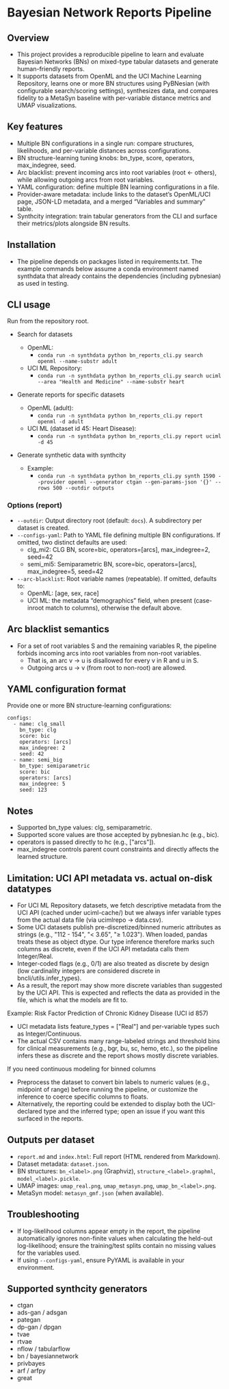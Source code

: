 # Bayesian Network Reports Pipeline

## Overview
- This project provides a reproducible pipeline to learn and evaluate Bayesian Networks (BNs) on mixed-type tabular datasets and generate human-friendly reports.
- It supports datasets from OpenML and the UCI Machine Learning Repository, learns one or more BN structures using PyBNesian (with configurable search/scoring settings), synthesizes data, and compares fidelity to a MetaSyn baseline with per-variable distance metrics and UMAP visualizations.

## Key features
- Multiple BN configurations in a single run: compare structures, likelihoods, and per-variable distances across configurations.
- BN structure-learning tuning knobs: bn_type, score, operators, max_indegree, seed.
- Arc blacklist: prevent incoming arcs into root variables (root <- others), while allowing outgoing arcs from root variables.
- YAML configuration: define multiple BN learning configurations in a file.
- Provider-aware metadata: include links to the dataset’s OpenML/UCI page, JSON-LD metadata, and a merged “Variables and summary” table.
- Synthcity integration: train tabular generators from the CLI and surface their metrics/plots alongside BN results.

## Installation
- The pipeline depends on packages listed in requirements.txt. The example commands below assume a conda environment named synthdata that already contains the dependencies (including pybnesian) as used in testing.

## CLI usage
Run from the repository root.

- Search for datasets
  - OpenML:
    - `conda run -n synthdata python bn_reports_cli.py search openml --name-substr adult`
  - UCI ML Repository:
    - `conda run -n synthdata python bn_reports_cli.py search uciml --area "Health and Medicine" --name-substr heart`

- Generate reports for specific datasets
  - OpenML (adult):
    - `conda run -n synthdata python bn_reports_cli.py report openml -d adult`
  - UCI ML (dataset id 45: Heart Disease):
    - `conda run -n synthdata python bn_reports_cli.py report uciml -d 45`
- Generate synthetic data with synthcity
  - Example:
    - `conda run -n synthdata python bn_reports_cli.py synth 1590 --provider openml --generator ctgan --gen-params-json '{}' --rows 500 --outdir outputs`

### Options (report)
- `--outdir`: Output directory root (default: `docs`). A subdirectory per dataset is created.
- `--configs-yaml`: Path to YAML file defining multiple BN configurations. If omitted, two distinct defaults are used:
  - clg_mi2: CLG BN, score=bic, operators=[arcs], max_indegree=2, seed=42
  - semi_mi5: Semiparametric BN, score=bic, operators=[arcs], max_indegree=5, seed=42
- `--arc-blacklist`: Root variable names (repeatable). If omitted, defaults to:
  - OpenML: [age, sex, race]
  - UCI ML: the metadata “demographics” field, when present (case-inroot match to columns), otherwise the default above.

## Arc blacklist semantics
- For a set of root variables S and the remaining variables R, the pipeline forbids incoming arcs into root variables from non-root variables.
  - That is, an arc v -> u is disallowed for every v in R and u in S.
  - Outgoing arcs u -> v (from root to non-root) are allowed.

## YAML configuration format
Provide one or more BN structure-learning configurations:

```
configs:
  - name: clg_small
    bn_type: clg
    score: bic
    operators: [arcs]
    max_indegree: 2
    seed: 42
  - name: semi_big
    bn_type: semiparametric
    score: bic
    operators: [arcs]
    max_indegree: 5
    seed: 123
```

## Notes
- Supported bn_type values: clg, semiparametric.
- Supported score values are those accepted by pybnesian.hc (e.g., bic).
- operators is passed directly to hc (e.g., ["arcs"]).
- max_indegree controls parent count constraints and directly affects the learned structure.

## Limitation: UCI API metadata vs. actual on-disk datatypes
- For UCI ML Repository datasets, we fetch descriptive metadata from the UCI API (cached under uciml-cache/) but we always infer variable types from the actual data file (via ucimlrepo -> data.csv).
- Some UCI datasets publish pre-discretized/binned numeric attributes as strings (e.g., "112 - 154", "< 3.65", "≥ 1.023"). When loaded, pandas treats these as object dtype. Our type inference therefore marks such columns as discrete, even if the UCI API metadata calls them Integer/Real.
- Integer-coded flags (e.g., 0/1) are also treated as discrete by design (low cardinality integers are considered discrete in bncli/utils.infer_types).
- As a result, the report may show more discrete variables than suggested by the UCI API. This is expected and reflects the data as provided in the file, which is what the models are fit to.

Example: Risk Factor Prediction of Chronic Kidney Disease (UCI id 857)
- UCI metadata lists feature_types = ["Real"] and per-variable types such as Integer/Continuous.
- The actual CSV contains many range-labeled strings and threshold bins for clinical measurements (e.g., bgr, bu, sc, hemo, etc.), so the pipeline infers these as discrete and the report shows mostly discrete variables.

If you need continuous modeling for binned columns
- Preprocess the dataset to convert bin labels to numeric values (e.g., midpoint of range) before running the pipeline, or customize the inference to coerce specific columns to floats.
- Alternatively, the reporting could be extended to display both the UCI-declared type and the inferred type; open an issue if you want this surfaced in the reports.

## Outputs per dataset
- `report.md` and `index.html`: Full report (HTML rendered from Markdown).
- Dataset metadata: `dataset.json`.
- BN structures: `bn_<label>.png` (Graphviz), `structure_<label>.graphml`, `model_<label>.pickle`.
- UMAP images: `umap_real.png`, `umap_metasyn.png`, `umap_bn_<label>.png`.
- MetaSyn model: `metasyn_gmf.json` (when available).

## Troubleshooting
- If log-likelihood columns appear empty in the report, the pipeline automatically ignores non-finite values when calculating the held-out log-likelihood; ensure the training/test splits contain no missing values for the variables used.
- If using `--configs-yaml`, ensure PyYAML is available in your environment.

## Supported synthcity generators
- ctgan
- ads-gan / adsgan
- pategan
- dp-gan / dpgan
- tvae
- rtvae
- nflow / tabularflow
- bn / bayesiannetwork
- privbayes
- arf / arfpy
- great
